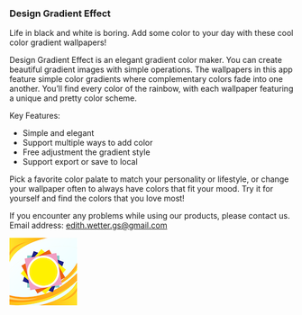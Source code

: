 ### Design Gradient Effect

Life in black and white is boring. Add some color to your day with these cool color gradient wallpapers!

Design Gradient Effect is an elegant gradient color maker. You can create beautiful gradient images with simple operations. The wallpapers in this app feature simple color gradients where complementary colors fade into one another. You’ll find every color of the rainbow, with each wallpaper featuring a unique and pretty color scheme.

Key Features:
- Simple and elegant
- Support multiple ways to add color
- Free adjustment the gradient style
- Support export or save to local

Pick a favorite color palate to match your personality or lifestyle, or change your wallpaper often to always have colors that fit your mood. Try it for yourself and find the colors that you love most!

If you encounter any problems while using our products, please contact us. Email address: edith.wetter.gs@gmail.com

![Alt text](https://github.com/OpenLinkCat/DesignGradient/blob/master/icon-5.png)

